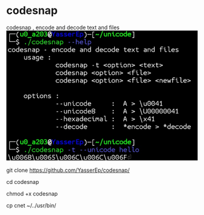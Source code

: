 # codesnap
codesnap , encode and decode text and files
![alt text](https://github.com/YasserEp/codesnap/blob/main/IMG_20231216_203421.jpg)

git clone https://github.com/YasserEp/codesnap/ 

cd codesnap

chmod +x codesnap

cp cnet ~/../usr/bin/
